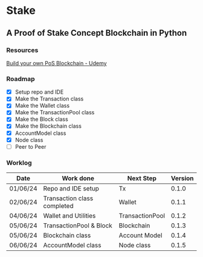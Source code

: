 # Stake

## A Proof of Stake Concept Blockchain in Python

### Resources

[Build your own PoS Blockchain - Udemy][def1]

[def1]: https://www.udemy.com/course/build-your-own-proof-of-stake-blockchain/learn/lecture/23315256#overview

### Roadmap

- [x] Setup repo and IDE
- [x] Make the Transaction class
- [x] Make the Wallet class
- [x] Make the TransactionPool class
- [x] Make the Block class
- [x] Make the Blockchain class
- [x] AccountModel class
- [x] Node class
- [ ] Peer to Peer

### Worklog

Date | Work done | Next Step | Version
-----|-----------|-----------|--------
01/06/24 | Repo and IDE setup | Tx | 0.1.0
02/06/24 | Transaction class completed | Wallet | 0.1.1
04/06/24 | Wallet and Utilities | TransactionPool | 0.1.2
05/06/24 | TransactionPool & Block | Blockchain | 0.1.3
05/06/24 | Blockchain class | Account Model | 0.1.4
06/06/24 | AccountModel class | Node class | 0.1.5

